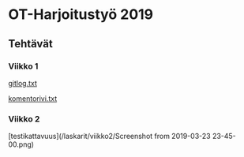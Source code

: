 # OT-Harjoitustyö 2019

## Tehtävät

### Viikko 1
[gitlog.txt](/laskarit/viikko1/gitlog.txt)

[komentorivi.txt](/laskarit/viikko1/komentorivi.txt)


### Viikko 2
[testikattavuus](/laskarit/viikko2/Screenshot from 2019-03-23 23-45-00.png)


